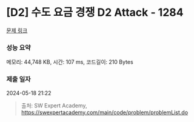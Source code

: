 # [D2] 수도 요금 경쟁 D2 Attack - 1284 

[문제 링크](https://swexpertacademy.com/main/code/problem/problemDetail.do?contestProbId=AV189xUaI8UCFAZN) 

### 성능 요약

메모리: 44,748 KB, 시간: 107 ms, 코드길이: 210 Bytes

### 제출 일자

2024-05-18 21:22



> 출처: SW Expert Academy, https://swexpertacademy.com/main/code/problem/problemList.do